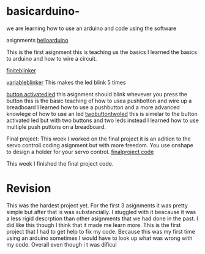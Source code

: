 # basicarduino-

we are learning how to use an arduino and code using the software 

asignments 
[helloarduino](https://create.arduino.cc/editor/whunt29a/039797c1-b686-4826-aefa-956df684e6c4)

This is the first asignment this is teaching us the basics 
I learned the basics to arduino and how to wire a circuit. 

[finiteblinker](https://create.arduino.cc/editor/whunt29a/8c1b2f7a-afb3-4ca1-a8f5-3e09e2d51da3)

[variableblinker](https://create.arduino.cc/editor/whunt29a/fb81c968-095a-4b59-93ec-519cb52d06d6)
This makes the led blink 5 times 

[button activatedled](https://create.arduino.cc/editor/whunt29a/856c2f98-83cf-4efc-b6bf-181b266b8af6)
this asignment should blink whevever you press the button this is the basic teaching of how to usea pushbotton and wire up a breadboard 
I learned how to use a pushbutton and a more advanced knowlege of how to use an led
[twobuttontwoled](https://create.arduino.cc/editor/whunt29a/d2759c3f-77b4-4b45-953e-8ce063efe863)
this is simelar to the button activated led but with two buttons and two leds instead
I learned how to use multiple push puttons on a breadboard. 

Final project: This week I worked on the final project it is an adition to the servo controll coding asignment but with more freedom.
You use onshape to design a holder for your servo control. 
[finalproject code](https://create.arduino.cc/editor/whunt29a/40efa559-dfd3-461b-b00e-44b984502a94)

This week I finished the final project code. 

# Revision 

This was the hardest project yet. For the first 3 asignments it was pretty simple but after that is was substancially. I stuggled with it beacause it was a less rigid descrption than other asignments that we had done in the past.  I did like this though I think that it made me learn more. This is the first project that I had to get help to fix my code. Because this was my first time using an arduino sometimes I would have to look up what was wrong with my code. Overall even though i t was dificul

